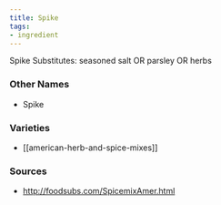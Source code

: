 ```yaml
---
title: Spike
tags:
- ingredient
---
```

Spike Substitutes: seasoned salt OR parsley OR herbs

### Other Names

* Spike

### Varieties

* [[american-herb-and-spice-mixes]]

### Sources
* http://foodsubs.com/SpicemixAmer.html
